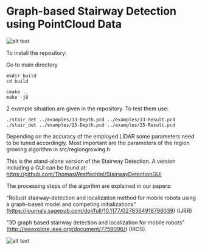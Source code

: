 # Graph-based Stairway Detection using PointCloud Data

![alt text](https://github.com/ThomasWestfechtel/StairwayDetection/blob/master/pics/resultExample.png "Staiway Detection Example")

To install the repository:

Go to main directory

```
mkdir build
cd build

cmake ..
make -j8
```

2 example situation are given in the repository. To test them use:

```
./stair_det ../examples/13-Depth.pcd ../examples/13-Result.pcd
./stair_det ../examples/25-Depth.pcd ../examples/25-Result.pcd
```

Depending on the accuracy of the employed LIDAR some parameters need to be tuned accordingly. Most important are the parameters of the region growing algorithm in src/regiongrowing.h

This is the stand-alone version of the Stairway Detection. A version including a GUI can be found at:
https://github.com/ThomasWestfechtel/StairwayDetectionGUI

The processing steps of the algorihm are explained in our papers:

"Robust stairway-detection and localization method for mobile robots using a graph-based model and competing initializations" (https://journals.sagepub.com/doi/full/10.1177/0278364918798039) (IJRR)

"3D graph based stairway detection and localization for mobile robots" (http://ieeexplore.ieee.org/document/7759096/) (IROS).

![alt text](https://github.com/ThomasWestfechtel/StairwayDetection/blob/master/pics/stairGraph.png "Graph-based Detection")
